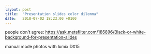 ```yaml
---
layout: post
title:  "Presentation slides color dilemma"
date:   2018-07-02 18:23:00 +0100
---
```


people don't agree: https://ask.metafilter.com/186896/Black-or-white-background-for-presentation-slides

manual mode photos with lumix DX15

